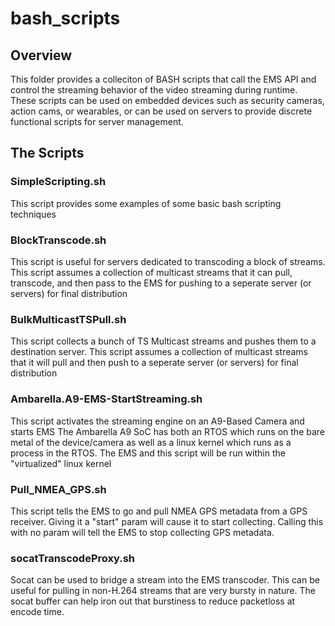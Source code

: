 # bash_scripts


## Overview

This folder provides a colleciton of BASH scripts that call the EMS API and control the streaming behavior of the video streaming during runtime.  These scripts can be used on embedded devices such as security cameras, action cams, or wearables, or can be used on servers to provide discrete functional scripts for server management.


## The Scripts

### SimpleScripting.sh

This script provides some examples of some basic bash scripting techniques

### BlockTranscode.sh

This script is useful for servers dedicated to transcoding a block of streams.  This script assumes a collection of multicast streams that it can pull, transcode, and then pass to the EMS for pushing to a seperate server (or servers) for final distribution

### BulkMulticastTSPull.sh 

This script collects a bunch of TS Multicast streams and pushes them to a destination server. This script assumes a collection of multicast streams that it will pull and then push to a seperate server (or servers) for final distribution

### Ambarella.A9-EMS-StartStreaming.sh

This script activates the streaming engine on an A9-Based Camera and starts EMS The Ambarella A9 SoC has both an RTOS which runs on the bare metal of the  device/camera as well as a linux kernel which runs as a process in the RTOS. The EMS and this script will be run within the "virtualized" linux kernel

### Pull_NMEA_GPS.sh

This script tells the EMS to go and pull NMEA GPS metadata from a GPS receiver.  Giving it a "start" param will cause it to start collecting. Calling this with no param will tell the EMS to stop collecting GPS metadata.

### socatTranscodeProxy.sh

Socat can be used to bridge a stream into the EMS transcoder. This can be useful for pulling in non-H.264 streams that are very bursty in nature.  The socat buffer can help iron out that burstiness to reduce packetloss at encode time.